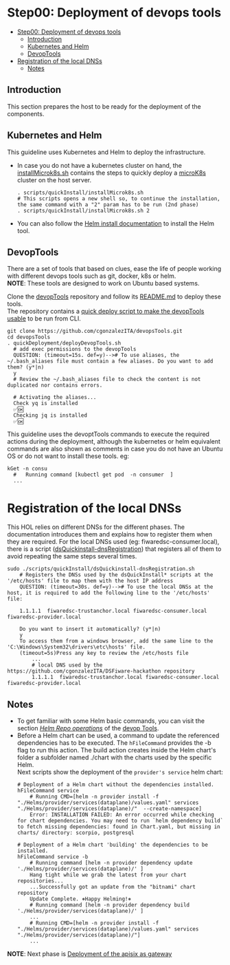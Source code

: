 # Step00: Deployment of devops tools

- [Step00: Deployment of devops tools](#step00-deployment-of-devops-tools)
  - [Introduction](#introduction)
  - [Kubernetes and Helm](#kubernetes-and-helm)
  - [DevopTools](#devoptools)
- [Registration of the local DNSs](#registration-of-the-local-dnss)
  - [Notes](#notes)

## Introduction
This section prepares the host to be ready for the deployment of the components.  

## Kubernetes and Helm
This guideline uses Kubernetes and Helm to deploy the infrastructure.  
- In case you do not have a kubernetes cluster on hand, the [installMicrok8s.sh](../../scripts/quickInstall/installMicrok8s.sh)  contains the steps to quickly deploy a [microK8s](https://microk8s.io/) cluster on the host server.
    ```shell
    . scripts/quickInstall/installMicrok8s.sh
    # This scripts opens a new shell so, to continue the installation, the same command with a "2" param has to be run (2nd phase)
    . scripts/quickInstall/installMicrok8s.sh 2
    ```
- You can also follow the [Helm install documentation](https://helm.sh/docs/intro/install/) to install the Helm tool.

## DevopTools
There are a set of tools that based on clues, ease the life of people working with different devops tools such as git, docker, k8s or helm.  
**NOTE**: These tools are designed to work on Ubuntu based systems.

Clone the [devopTools](https://github.com/cgonzalezITA/devopsTools) repository and follow its [README.md](https://github.com/cgonzalezITA/devopsTools/blob/master/README.md) to deploy these tools.  
The repository contains a [quick deploy script to make the devopTools usable](https://github.com/cgonzalezITA/devopsTools/blob/master/quickDeployment/deployDevopTools.sh) to be run from CLI.

```shell
git clone https://github.com/cgonzalezITA/devopsTools.git
cd devopsTools
. quickDeployment/deployDevopTools.sh 
  # add exec permissions to the devopTools
  QUESTION: (timeout=15s. def=y)--># To use aliases, the ~/.bash_aliases file must contain a few aliases. Do you want to add them? (y*|n)
  y
  # Review the ~/.bash_aliases file to check the content is not duplicated nor contains errors.  

  # Activating the aliases...
  Check yq is installed
  ✅🆗
  Checking jq is installed
  ✅🆗
```

This guideline uses the devoptTools commands to execute the  required actions during the deployment, although the kubernetes or helm equivalent commands are also shown as comments in case you do not have an Ubuntu OS or do not want to install these tools. eg:
```shell
kGet -n consu
  #   Running command [kubectl get pod  -n consumer  ]
  ...
```

# Registration of the local DNSs
This HOL relies on different DNSs for the different phases. The documentation introduces them and explains how to register them when they are required. For the local DNSs used (eg: fiwaredsc-consumer.local), there is a script ([dsQuickinstall-dnsRegistration](../../scripts/quickInstall/dsQuickinstall-dnsRegistration.sh)) that registers all of them to avoid repeating the same steps several times.  
```script
sudo ./scripts/quickInstall/dsQuickinstall-dnsRegistration.sh
    # Registers the DNSs used by the dsQuickInstall* scripts at the '/etc/hosts' file to map them with the host IP address
    QUESTION: (timeout=30s. def=y)--># To use the local DNSs at the host, it is required to add the following line to the '/etc/hosts' file:
    
    1.1.1.1  fiwaredsc-trustanchor.local fiwaredsc-consumer.local fiwaredsc-provider.local

    Do you want to insert it automatically? (y*|n)
    y
    To access them from a windows browser, add the same line to the 'C:\Windows\System32\drivers\etc\hosts' file.
    (timeout=5s)Press any key to review the /etc/hosts file
        ...
        # local DNS used by the https://github.com/cgonzalezITA/DSFiware-hackathon repository
        1.1.1.1  fiwaredsc-trustanchor.local fiwaredsc-consumer.local fiwaredsc-provider.local
```

## Notes
- To get familiar with some Helm basic commands, you can visit the section [_Helm Repo operations_](https://github.com/cgonzalezITA/devopsTools/tree/master/hTools#readme) of the [devop Tools](https://github.com/cgonzalezITA/devopsTools).  
- Before a Helm chart can be used, a command to update the referenced dependencies has to be executed. The `hFileCommand` provides the -b flag to run this action. The build action creates inside the Helm chart's folder a subfolder named ./chart with the charts used by the specific Helm.  
Next scripts show the deployment of the `provider's service` helm chart:
  ```shell
  # Deployment of a Helm chart without the dependencies installed.
  hFileCommand service 
      # Running CMD=[helm -n provider install -f "./Helms/provider/services(dataplane)/values.yaml" services "./Helms/provider/services(dataplane)/"  --create-namespace]
      Error: INSTALLATION FAILED: An error occurred while checking for chart dependencies. You may need to run `helm dependency build` to fetch missing dependencies: found in Chart.yaml, but missing in charts/ directory: scorpio, postgresql

  # Deployment of a Helm chart 'building' the dependencies to be installed.
  hFileCommand service -b
      # Running command [helm -n provider dependency update './Helms/provider/services(dataplane)/' ]
      Hang tight while we grab the latest from your chart repositories...
      ...Successfully got an update from the "bitnami" chart repository
      Update Complete. ⎈Happy Helming!⎈
      # Running command [helm -n provider dependency build './Helms/provider/services(dataplane)/' ]
      ...
      # Running CMD=[helm -n provider install -f "./Helms/provider/services(dataplane)/values.yaml" services "./Helms/provider/services(dataplane)/"]
      ...      
  ```

**NOTE**: Next phase is [Deployment of the apisix as gateway](./README-apisix.md)
